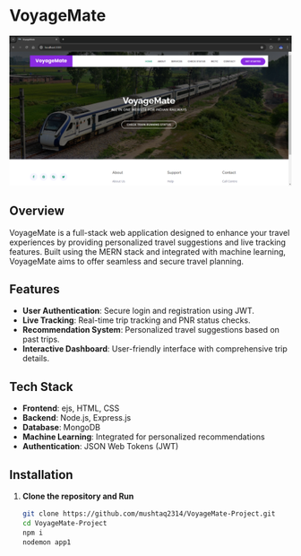 # VoyageMate

![VoyageMate Logo](public/screenshot.png) <!-- Add a logo if you have one -->

## Overview

VoyageMate is a full-stack web application designed to enhance your travel experiences by providing personalized travel suggestions and live tracking features. Built using the MERN stack and integrated with machine learning, VoyageMate aims to offer seamless and secure travel planning.

## Features

- **User Authentication**: Secure login and registration using JWT.
- **Live Tracking**: Real-time trip tracking and PNR status checks.
- **Recommendation System**: Personalized travel suggestions based on past trips.
- **Interactive Dashboard**: User-friendly interface with comprehensive trip details.

## Tech Stack

- **Frontend**: ejs, HTML, CSS
- **Backend**: Node.js, Express.js
- **Database**: MongoDB
- **Machine Learning**: Integrated for personalized recommendations
- **Authentication**: JSON Web Tokens (JWT)

## Installation

1. **Clone the repository and Run**
   ```sh
   git clone https://github.com/mushtaq2314/VoyageMate-Project.git
   cd VoyageMate-Project
   npm i
   nodemon app1

